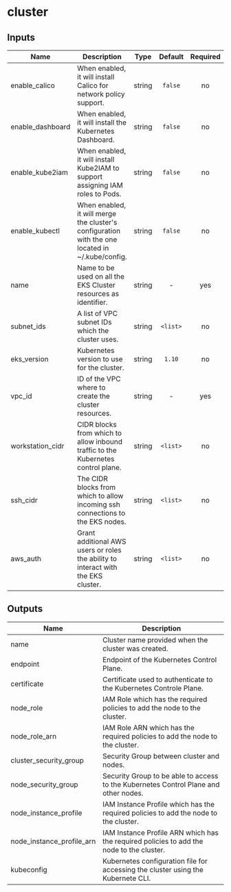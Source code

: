 # cluster

## Inputs

| Name | Description | Type | Default | Required |
|------|-------------|:----:|:-----:|:-----:|
| enable_calico | When enabled, it will install Calico for network policy support. | string | `false` | no |
| enable_dashboard | When enabled, it will install the Kubernetes Dashboard. | string | `false` | no |
| enable_kube2iam | When enabled, it will install Kube2IAM to support assigning IAM roles to Pods. | string | `false` | no |
| enable_kubectl | When enabled, it will merge the cluster's configuration with the one located in ~/.kube/config. | string | `false` | no |
| name | Name to be used on all the EKS Cluster resources as identifier. | string | - | yes |
| subnet_ids | A list of VPC subnet IDs which the cluster uses. | string | `<list>` | no |
| eks_version | Kubernetes version to use for the cluster. | string | `1.10` | no |
| vpc_id | ID of the VPC where to create the cluster resources. | string | - | yes |
| workstation_cidr | CIDR blocks from which to allow inbound traffic to the Kubernetes control plane. | string | `<list>` | no |
| ssh_cidr | The CIDR blocks from which to allow incoming ssh connections to the EKS nodes. | string | `<list>` | no |
| aws_auth | Grant additional AWS users or roles the ability to interact with the EKS cluster. | string | `<list>` | no |

## Outputs

| Name | Description |
|------|-------------|
| name | Cluster name provided when the cluster was created. |
| endpoint | Endpoint of the Kubernetes Control Plane. |
| certificate | Certificate used to authenticate to the Kubernetes Controle Plane. |
| node_role | IAM Role which has the required policies to add the node to the cluster. |
| node_role_arn | IAM Role ARN which has the required policies to add the node to the cluster. |
| cluster_security_group | Security Group between cluster and nodes. |
| node_security_group | Security Group to be able to access to the Kubernetes Control Plane and other nodes. |
| node_instance_profile | IAM Instance Profile which has the required policies to add the node to the cluster. |
| node_instance_profile_arn | IAM Instance Profile ARN which has the required policies to add the node to the cluster. |
| kubeconfig | Kubernetes configuration file for accessing the cluster using the Kubernete CLI. |

